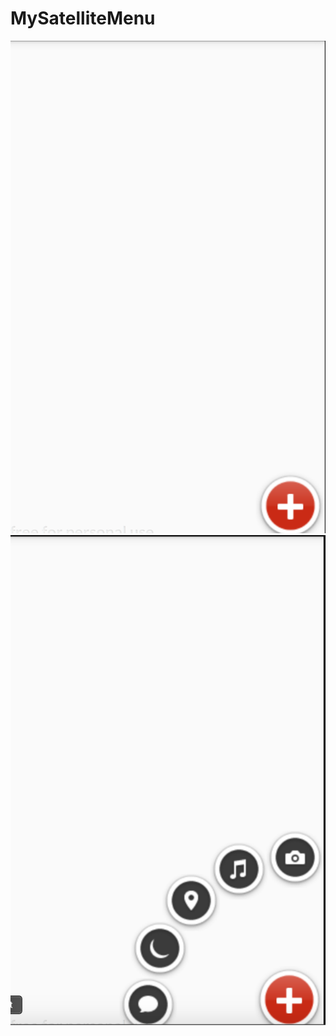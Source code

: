 # MySatelliteMenu
![image](https://github.com/rayray199085/MySatelliteMenu/blob/master/images/Screen%20Shot%202019-01-07%20at%207.44.19%20am.png)
![image](https://github.com/rayray199085/MySatelliteMenu/blob/master/images/Screen%20Shot%202019-01-07%20at%207.44.24%20am.png)

